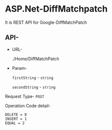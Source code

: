 # ASP.Net-DiffMatchpatch

It is REST API for Google-DiffMatchPatch

API-
----

* URL-

    ./Home/DiffMatchPatch

* Param-

   `firstString` - `string`

   `secondString` - `string`

Request Type- `POST`

Operation Code detail-

	DELETE = 0
	INSERT = 1
	EQUAL = 2

